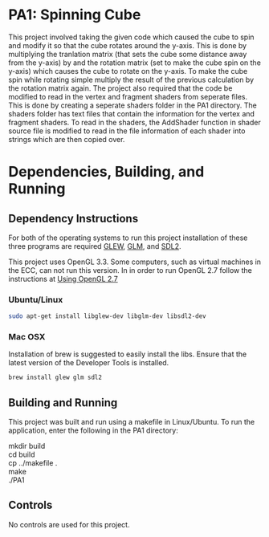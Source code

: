 # PA1: Spinning Cube

This project involved taking the given code which caused the cube to spin and modify it so that the cube rotates around the y-axis. This is done by multiplying the tranlation matrix (that sets the cube some distance away from the y-axis) by and the rotation matrix (set to make the cube spin on the y-axis) which causes the cube to rotate on the y-axis. To make the cube spin while rotating simple multiply the result of the previous calculation by the rotation matrix again. The project also required that the code be modified to read in the vertex and fragment shaders from seperate files. This is done by creating a seperate shaders folder in the PA1 directory. The shaders folder has text files that contain the information for the vertex and fragment shaders. To read in the shaders, the AddShader function in shader source file is modified to read in the file information of each shader into strings which are then copied over.

# Dependencies, Building, and Running

## Dependency Instructions
For both of the operating systems to run this project installation of these three programs are required [GLEW](http://glew.sourceforge.net/), [GLM](http://glm.g-truc.net/0.9.7/index.html), and [SDL2](https://wiki.libsdl.org/Tutorials).

This project uses OpenGL 3.3. Some computers, such as virtual machines in the ECC, can not run this version. In in order to run OpenGL 2.7 follow the instructions at [Using OpenGL 2.7](https://github.com/HPC-Vis/computer-graphics/wiki/Using-OpenGL-2.7)

### Ubuntu/Linux
```bash
sudo apt-get install libglew-dev libglm-dev libsdl2-dev
```

### Mac OSX
Installation of brew is suggested to easily install the libs. Ensure that the latest version of the Developer Tools is installed.
```bash
brew install glew glm sdl2
```

## Building and Running
This project was built and run using a makefile in Linux/Ubuntu. To run the application, enter the following in the PA1 directory:

mkdir build  
cd build  
cp ../makefile .  
make  
./PA1 

## Controls
No controls are used for this project.
